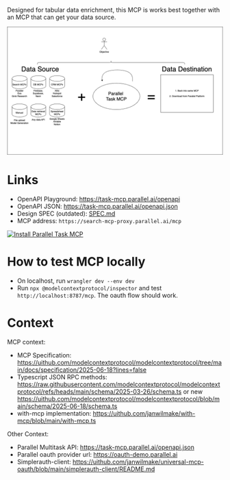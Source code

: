 Designed for tabular data enrichment, this MCP is works best together with an MCP that can get your data source.

![](mcp-apps.drawio.png)

# Links

- OpenAPI Playground: https://task-mcp.parallel.ai/openapi
- OpenAPI JSON: https://task-mcp.parallel.ai/openapi.json
- Design SPEC (outdated): [SPEC.md](SPEC.md)
- MCP address: `https://search-mcp-proxy.parallel.ai/mcp`

[![Install Parallel Task MCP](https://img.shields.io/badge/Install_MCP-Parallel%20Task%20MCP-black?style=for-the-badge)](https://installthismcp.com/Parallel%20Task%20MCP?url=https%3A%2F%2Ftask-mcp.parallel.ai%2Fmcp)

# How to test MCP locally

- On localhost, run `wrangler dev --env dev`
- Run `npx @modelcontextprotocol/inspector` and test `http://localhost:8787/mcp`. The oauth flow should work.

# Context

MCP context:

- MCP Specification: https://uithub.com/modelcontextprotocol/modelcontextprotocol/tree/main/docs/specification/2025-06-18?lines=false
- Typescript JSON RPC methods: https://raw.githubusercontent.com/modelcontextprotocol/modelcontextprotocol/refs/heads/main/schema/2025-03-26/schema.ts or new https://uithub.com/modelcontextprotocol/modelcontextprotocol/blob/main/schema/2025-06-18/schema.ts
- with-mcp implementation: https://uithub.com/janwilmake/with-mcp/blob/main/with-mcp.ts

Other Context:

- Parallel Multitask API: https://task-mcp.parallel.ai/openapi.json
- Parallel oauth provider url: https://oauth-demo.parallel.ai
- Simplerauth-client: https://uithub.com/janwilmake/universal-mcp-oauth/blob/main/simplerauth-client/README.md
